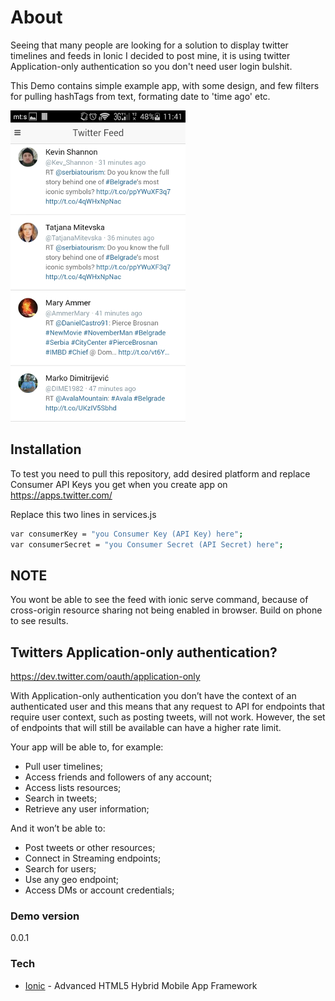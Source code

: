 # About
Seeing that many people are looking for a solution to display twitter timelines and feeds in Ionic I decided to post mine, it is using twitter Application-only authentication so you don't need user login bulshit.

This Demo contains simple example app, with some design, and few filters for pulling hashTags from text, formating date to 'time ago' etc. 

![Twitter feed screenshot](/www/img/twitter-feed-ionic.jpeg?raw=true "Twitter feed screenshot")

## Installation

To test you need to pull this repository, add desired platform and replace Consumer API Keys you get when you create app on https://apps.twitter.com/

Replace this two lines in services.js
```sh
var consumerKey = "you Consumer Key (API Key) here";
var consumerSecret = "you Consumer Secret (API Secret) here";
```

## NOTE
You wont be able to see the feed with ionic serve command, because of cross-origin resource sharing not being enabled in browser. Build on phone to see results.

## Twitters Application-only authentication?
https://dev.twitter.com/oauth/application-only

With Application-only authentication you don’t have the context of an authenticated user and this means that any request to API for endpoints that require user context, such as posting tweets, will not work. However, the set of endpoints that will still be available can have a higher rate limit.

Your app will be able to, for example:

  - Pull user timelines;
  - Access friends and followers of any account;
  - Access lists resources;
  - Search in tweets;
  - Retrieve any user information;

And it won’t be able to:
  - Post tweets or other resources;
  - Connect in Streaming endpoints;
  - Search for users;
  - Use any geo endpoint;
  - Access DMs or account credentials;

### Demo version
0.0.1

### Tech
* [Ionic] - Advanced HTML5 Hybrid Mobile App Framework

[Ionic]:http://ionicframework.com/
